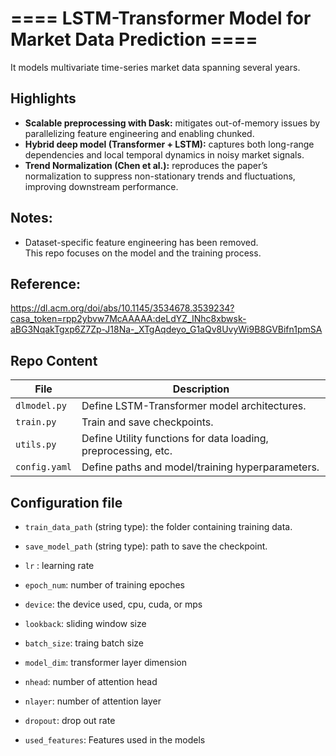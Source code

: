 #  ==== LSTM-Transformer Model for Market Data Prediction ==== #
It models multivariate time-series market data spanning several years.

## Highlights
- **Scalable preprocessing with Dask:** mitigates out-of-memory issues by parallelizing feature engineering and enabling chunked.
- **Hybrid deep model (Transformer + LSTM):** captures both long-range dependencies and local temporal dynamics in noisy market signals.
- **Trend Normalization (Chen et al.):** reproduces the paper’s normalization to suppress non-stationary trends and fluctuations, improving downstream performance.

## Notes: 
- Dataset-specific feature engineering has been removed.  
  This repo focuses on the model and the training process.


## Reference: 
https://dl.acm.org/doi/abs/10.1145/3534678.3539234?casa_token=rpp2ybvw7McAAAAA:deLdYZ_INhc8xbwsk-aBG3NqakTgxp6Z7Zp-J18Na-_XTgAqdeyo_G1aQv8UvyWi9B8GVBifn1pmSA


## Repo Content

| File          | Description |
|------------------------|-------------|
| `dlmodel.py`           | Define LSTM-Transformer model architectures. |
| `train.py`             | Train and save checkpoints. |
| `utils.py`             | Define Utility functions for data loading, preprocessing, etc. |
| `config.yaml`          | Define paths and model/training hyperparameters. |

## Configuration file

  - `train_data_path` (string type): the folder containing training data.

  - `save_model_path` (string type): path to save the checkpoint.

  - `lr` : learning rate

  - `epoch_num`: number of training epoches

  - `device`: the device used, cpu, cuda, or mps

  - `lookback`: sliding window size

  - `batch_size`: traing batch size

  - `model_dim`: transformer layer dimension

  - `nhead`: number of attention head

  - `nlayer`: number of attention layer 

  - `dropout`: drop out rate 
  
  - `used_features`: Features used in the models



